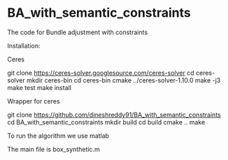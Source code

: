 # BA_with_semantic_constraints

The code for Bundle adjustment with constraints

Installation:

Ceres 

git clone https://ceres-solver.googlesource.com/ceres-solver
cd ceres-solver
mkdir ceres-bin
cd ceres-bin
cmake ../ceres-solver-1.10.0
make -j3
make test
make install

Wrapper for ceres

git clone https://github.com/dineshreddy91/BA_with_semantic_constraints
cd BA_with_semantic_constraints
mkdir build
cd build
cmake ..
make

To run the algorithm we use matlab

The main file is box_synthetic.m



